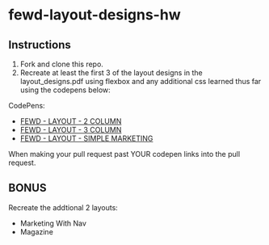 # fewd-layout-designs-hw

## Instructions

1. Fork and clone this repo. 
2. Recreate at least the first 3 of the layout designs in the layout_designs.pdf using flexbox and any additional css learned thus far using the codepens below:

CodePens:
- [FEWD - LAYOUT - 2 COLUMN](https://codepen.io/jkeohan/pen/ZMmoqR?editors=0100)
- [FEWD - LAYOUT - 3 COLUMN](https://codepen.io/jkeohan/pen/QVJroO?editors=1100)
- [FEWD - LAYOUT - SIMPLE MARKETING](https://codepen.io/jkeohan/pen/JaevqQ?editors=1100)

When making your pull request past YOUR codepen links into the pull request.

## BONUS

Recreate the addtional 2 layouts:
- Marketing With Nav
- Magazine
